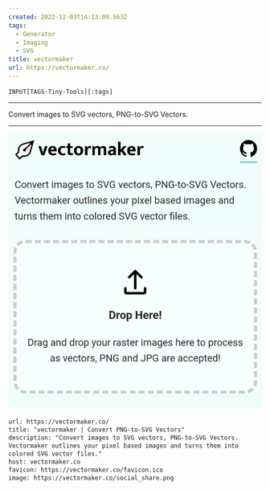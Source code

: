 ```yaml
---
created: 2022-12-03T14:13:09.563Z
tags: 
  - Generator
  - Imaging
  - SVG
title: vectormaker
url: https://vectormaker.co/
---
```

```meta-bind
INPUT[TAGS-Tiny-Tools][:tags]
```

___
Convert images to SVG vectors, PNG-to-SVG Vectors.
___

![](_attachments/vectormaker.jpg)

```cardlink
url: https://vectormaker.co/
title: "vectormaker | Convert PNG-to-SVG Vectors"
description: "Convert images to SVG vectors, PNG-to-SVG Vectors. Vectormaker outlines your pixel based images and turns them into colored SVG vector files."
host: vectormaker.co
favicon: https://vectormaker.co/favicon.ico
image: https://vectormaker.co/social_share.png
```
